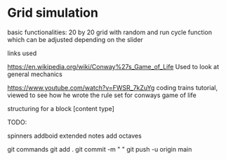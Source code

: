 # Grid simulation

basic functionalities:
20 by 20 grid with random and run cycle function which can be adjusted depending on the slider

links used 

https://en.wikipedia.org/wiki/Conway%27s_Game_of_Life
Used to look at general mechanics

https://www.youtube.com/watch?v=FWSR_7kZuYg
coding trains tutorial, viewed to see how he wrote the rule set for conways game of life 

structuring for a block
[content type]


TODO:

spinners
addboid
extended notes
add octaves

git commands
git add .
git commit -m " "
git push -u origin main

